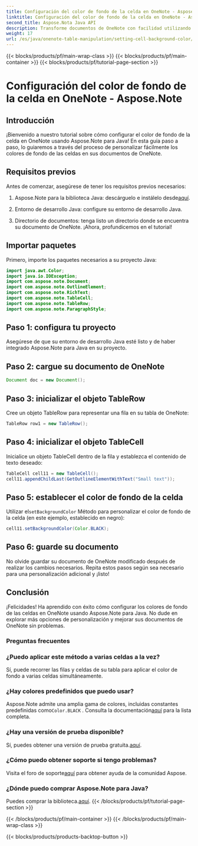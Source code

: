 ```yaml
---
title: Configuración del color de fondo de la celda en OneNote - Aspose.Note
linktitle: Configuración del color de fondo de la celda en OneNote - Aspose.Note
second_title: Aspose.Nota Java API
description: Transforme documentos de OneNote con facilidad utilizando Aspose.Note para Java. Personalice sin esfuerzo los colores de fondo de las celdas. ¡Pruebe la prueba gratuita ahora!
weight: 17
url: /es/java/onenote-table-manipulation/setting-cell-background-color/
---
```


{{< blocks/products/pf/main-wrap-class >}}
{{< blocks/products/pf/main-container >}}
{{< blocks/products/pf/tutorial-page-section >}}

# Configuración del color de fondo de la celda en OneNote - Aspose.Note

## Introducción
¡Bienvenido a nuestro tutorial sobre cómo configurar el color de fondo de la celda en OneNote usando Aspose.Note para Java! En esta guía paso a paso, lo guiaremos a través del proceso de personalizar fácilmente los colores de fondo de las celdas en sus documentos de OneNote.
## Requisitos previos
Antes de comenzar, asegúrese de tener los requisitos previos necesarios:
1.  Aspose.Note para la biblioteca Java: descárguelo e instálelo desde[aquí](https://releases.aspose.com/note/java/).
   
2. Entorno de desarrollo Java: configure su entorno de desarrollo Java.
3. Directorio de documentos: tenga listo un directorio donde se encuentra su documento de OneNote.
¡Ahora, profundicemos en el tutorial!
## Importar paquetes
Primero, importe los paquetes necesarios a su proyecto Java:
```java
import java.awt.Color;
import java.io.IOException;
import com.aspose.note.Document;
import com.aspose.note.OutlineElement;
import com.aspose.note.RichText;
import com.aspose.note.TableCell;
import com.aspose.note.TableRow;
import com.aspose.note.ParagraphStyle;
```
## Paso 1: configura tu proyecto
Asegúrese de que su entorno de desarrollo Java esté listo y de haber integrado Aspose.Note para Java en su proyecto.
## Paso 2: cargue su documento de OneNote
```java
Document doc = new Document();
```
## Paso 3: inicializar el objeto TableRow
Cree un objeto TableRow para representar una fila en su tabla de OneNote:
```java
TableRow row1 = new TableRow();
```
## Paso 4: inicializar el objeto TableCell
Inicialice un objeto TableCell dentro de la fila y establezca el contenido de texto deseado:
```java
TableCell cell11 = new TableCell();
cell11.appendChildLast(GetOutlineElementWithText("Small text"));
```
## Paso 5: establecer el color de fondo de la celda
 Utilizar el`setBackgroundColor` Método para personalizar el color de fondo de la celda (en este ejemplo, establecido en negro):
```java
cell11.setBackgroundColor(Color.BLACK);
```
## Paso 6: guarde su documento
No olvide guardar su documento de OneNote modificado después de realizar los cambios necesarios.
Repita estos pasos según sea necesario para una personalización adicional y ¡listo!
## Conclusión
¡Felicidades! Ha aprendido con éxito cómo configurar los colores de fondo de las celdas en OneNote usando Aspose.Note para Java. No dude en explorar más opciones de personalización y mejorar sus documentos de OneNote sin problemas.
### Preguntas frecuentes
### ¿Puedo aplicar este método a varias celdas a la vez?
Sí, puede recorrer las filas y celdas de su tabla para aplicar el color de fondo a varias celdas simultáneamente.
### ¿Hay colores predefinidos que puedo usar?
 Aspose.Note admite una amplia gama de colores, incluidas constantes predefinidas como`Color.BLACK` . Consulta la documentación[aquí](https://reference.aspose.com/note/java/) para la lista completa.
### ¿Hay una versión de prueba disponible?
 Sí, puedes obtener una versión de prueba gratuita.[aquí](https://releases.aspose.com/).
### ¿Cómo puedo obtener soporte si tengo problemas?
 Visita el foro de soporte[aquí](https://forum.aspose.com/c/note/28) para obtener ayuda de la comunidad Aspose.
### ¿Dónde puedo comprar Aspose.Note para Java?
 Puedes comprar la biblioteca.[aquí](https://purchase.aspose.com/buy).
{{< /blocks/products/pf/tutorial-page-section >}}

{{< /blocks/products/pf/main-container >}}
{{< /blocks/products/pf/main-wrap-class >}}

{{< blocks/products/products-backtop-button >}}
